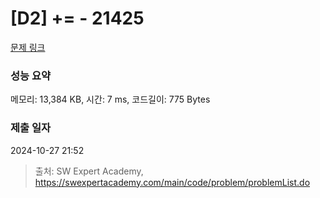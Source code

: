 # [D2] += - 21425 

[문제 링크](https://swexpertacademy.com/main/code/problem/problemDetail.do?contestProbId=AZD8K_UayDoDFAVs) 

### 성능 요약

메모리: 13,384 KB, 시간: 7 ms, 코드길이: 775 Bytes

### 제출 일자

2024-10-27 21:52



> 출처: SW Expert Academy, https://swexpertacademy.com/main/code/problem/problemList.do